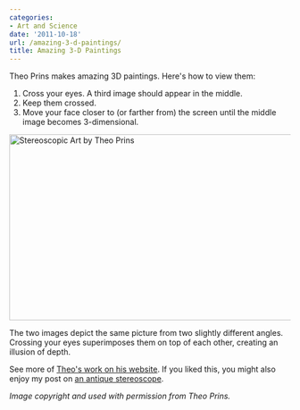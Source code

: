 ```yaml
---
categories:
- Art and Science
date: '2011-10-18'
url: /amazing-3-d-paintings/
title: Amazing 3-D Paintings
---
```


Theo Prins makes amazing 3D paintings. Here's how to view them:

<ol>
<li>Cross your eyes. A third image should appear in the middle.</li>
<li>Keep them crossed.</li>
<li>Move your face closer to (or farther from) the screen until the middle image becomes 3-dimensional.</li>
</ol>

<a href="https://gomakethings.com/wp-content/uploads/2011/10/Stereoscopic-Art-by-Theo-Prins.jpg"><img src="https://gomakethings.com/wp-content/uploads/2011/10/Stereoscopic-Art-by-Theo-Prins.jpg" alt="Stereoscopic Art by Theo Prins" title="Stereoscopic Art by Theo Prins" width="560" height="333" class="size-medium wp-image-1555" /></a>

The two images depict the same picture from two slightly different angles. Crossing your eyes superimposes them on top of each other, creating an illusion of depth.

See more of <a href="http://www.theoprins.com/stereoscopic.html">Theo's work on his website</a>. If you liked this, you might also enjoy my post on <a href="https://gomakethings.com/the-original-view-master/">an antique stereoscope</a>.

<em>Image copyright and used with permission from Theo Prins.</em>